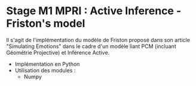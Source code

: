 # Stage M1 MPRI : Active Inference - Friston's model
Il s'agit de l'implémentation du modèle de Friston proposé dans son article "Simulating Emotions" dans le cadre d'un modèle liant PCM (incluant Géométrie Projective) et Inférence Active.

* Implémentation en Python
* Utilisation des modules :
	* Numpy
